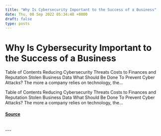 ```yaml
---
title: "Why Is Cybersecurity Important to the Success of a Business"
date: Thu, 08 Sep 2022 05:34:48 +0000
draft: false
type: posts
---
```

# Why Is Cybersecurity Important to the Success of a Business





Table of Contents Reducing Cybersecurity Threats Costs to Finances and Reputation Stolen Business Data What Should Be Done To Prevent Cyber Attacks? The more a company relies on technology, the...

Table of Contents Reducing Cybersecurity Threats Costs to Finances and Reputation Stolen Business Data What Should Be Done To Prevent Cyber Attacks? The more a company relies on technology, the...

#### [Source](https://cyberhunter.solutions/why-is-cybersecurity-important-to-the-success-of-a-business/)

<br/>
---
